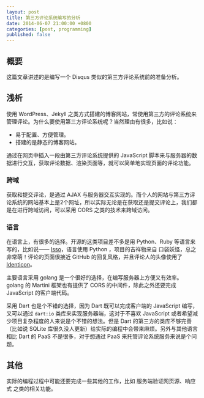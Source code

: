 ```yaml
---
layout: post
title: 第三方评论系统编写的分析
date: 2014-06-07 21:00:00 +0800
categories: [post, programming]
published: false
---
```


## 概要
这篇文章讲述的是编写一个 Disqus 类似的第三方评论系统前的准备分析。

## 浅析
使用 WordPress、Jekyll 之类方式搭建的博客网站，常使用第三方的评论系统来管理评论。为什么要使用第三方评论系统呢？当然理由有很多，比如说：

- 易于配置、方便管理。
- 搭建的是静态的博客网站。

通过在网页中插入一段由第三方评论系统提供的 JavaScript 脚本来与服务器的数据进行交互，获取评论数据、渲染页面等，就可以简单地实现页面的评论功能。

### 跨域
获取和提交评论，是通过 AJAX 与服务器交互实现的。而个人的网站与第三方评论系统的网站基本上是2个网址，所以实际无论是在获取还是提交评论上，我们都是在进行跨域访问，可以采用 CORS 之类的技术来跨域访问。

### 语言
在语言上，有很多的选择。开源的这类项目差不多是用 Python、Ruby 等语言来写的，比如说—— [Isso](https://github.com/posativ/isso)，语言使用 Python ，项目的吉祥物来自 口袋妖怪，总之非常萌！评论的页面很接近 GitHub 的回复风格，并且评论人的头像使用了 [Identicon](https://en.wikipedia.org/wiki/Identicon)。

主要语言采用 golang 是一个很好的选择，在编写服务器上方便又有效率。golang 的 Martini 框架也有提供了 CORS 的中间件，除此之外还要完成 JavaScript 的客户端代码。

采用 Dart 也是个不错的选择，因为 Dart 既可以完成客户端的 JavaScript 编写，又可以通过 `dart:io` 类库来实现服务器端，这对于不喜欢 JavaScript 或者希望减少项目复杂程度的人来说是个不错的想法。但是 Dart 的第三方的类库不够完善 （比如说 SQLite 库很久没人更新）给实际的编程中会带来麻烦。另外与其他语言相比 Dart 的 PaaS 不是很多，对于想通过 PaaS 来托管评论系统服务来说是个问题。

## 其他
实际的编程过程中可能还要完成一些其他的工作，比如 服务端验证网页源、响应式 之类的相关功能。

